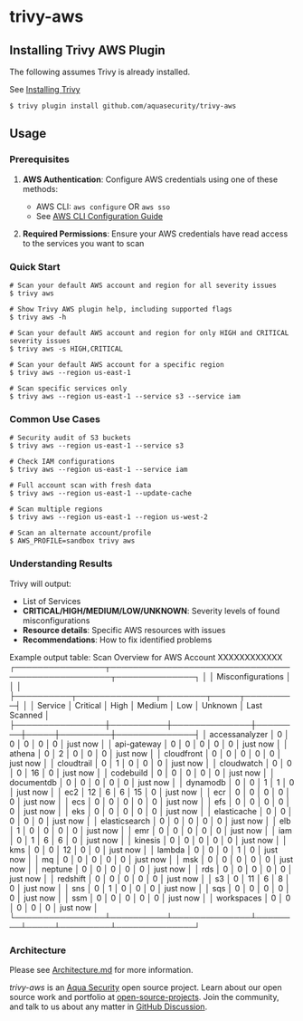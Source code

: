 # trivy-aws

## Installing Trivy AWS Plugin

The following assumes Trivy is already installed.

See [Installing Trivy](https://trivy.dev/latest/getting-started/installation/)

```shell
$ trivy plugin install github.com/aquasecurity/trivy-aws
```

## Usage

### Prerequisites

1. **AWS Authentication**: Configure AWS credentials using one of these methods:
   - AWS CLI: `aws configure` OR  `aws sso`
   - See [AWS CLI Configuration Guide](https://docs.aws.amazon.com/cli/latest/userguide/cli-chap-configure.html)

2. **Required Permissions**: Ensure your AWS credentials have read access to the services you want to scan

### Quick Start

```shell
# Scan your default AWS account and region for all severity issues
$ trivy aws

# Show Trivy AWS plugin help, including supported flags
$ trivy aws -h

# Scan your default AWS account and region for only HIGH and CRITICAL severity issues
$ trivy aws -s HIGH,CRITICAL

# Scan your default AWS account for a specific region
$ trivy aws --region us-east-1

# Scan specific services only
$ trivy aws --region us-east-1 --service s3 --service iam
```

### Common Use Cases

```shell
# Security audit of S3 buckets
$ trivy aws --region us-east-1 --service s3

# Check IAM configurations
$ trivy aws --region us-east-1 --service iam

# Full account scan with fresh data
$ trivy aws --region us-east-1 --update-cache

# Scan multiple regions
$ trivy aws --region us-east-1 --region us-west-2

# Scan an alternate account/profile
$ AWS_PROFILE=sandbox trivy aws
```

### Understanding Results

Trivy will output:

- List of Services
- **CRITICAL/HIGH/MEDIUM/LOW/UNKNOWN**: Severity levels of found misconfigurations
- **Resource details**: Specific AWS resources with issues
- **Recommendations**: How to fix identified problems

Example output table:
Scan Overview for AWS Account XXXXXXXXXXXX
┌────────────────┬──────────────────────────────────────────────────┬──────────────┐
│                │                Misconfigurations                 │              │
│                ├──────────┬──────────────┬────────┬─────┬─────────┤              │
│ Service        │ Critical │     High     │ Medium │ Low │ Unknown │ Last Scanned │
├────────────────┼──────────┼──────────────┼────────┼─────┼─────────┼──────────────┤
│ accessanalyzer │        0 │            0 │      0 │   0 │       0 │ just now     │
│ api-gateway    │        0 │            0 │      0 │   0 │       0 │ just now     │
│ athena         │        0 │            2 │      0 │   0 │       0 │ just now     │
│ cloudfront     │        0 │            0 │      0 │   0 │       0 │ just now     │
│ cloudtrail     │        0 │            1 │      0 │   0 │       0 │ just now     │
│ cloudwatch     │        0 │            0 │      0 │  16 │       0 │ just now     │
│ codebuild      │        0 │            0 │      0 │   0 │       0 │ just now     │
│ documentdb     │        0 │            0 │      0 │   0 │       0 │ just now     │
│ dynamodb       │        0 │            0 │      1 │   1 │       0 │ just now     │
│ ec2            │       12 │            6 │      6 │  15 │       0 │ just now     │
│ ecr            │        0 │            0 │      0 │   0 │       0 │ just now     │
│ ecs            │        0 │            0 │      0 │   0 │       0 │ just now     │
│ efs            │        0 │            0 │      0 │   0 │       0 │ just now     │
│ eks            │        0 │            0 │      0 │   0 │       0 │ just now     │
│ elasticache    │        0 │            0 │      0 │   0 │       0 │ just now     │
│ elasticsearch  │        0 │            0 │      0 │   0 │       0 │ just now     │
│ elb            │        1 │            0 │      0 │   0 │       0 │ just now     │
│ emr            │        0 │            0 │      0 │   0 │       0 │ just now     │
│ iam            │        0 │            1 │      6 │   6 │       0 │ just now     │
│ kinesis        │        0 │            0 │      0 │   0 │       0 │ just now     │
│ kms            │        0 │            0 │     12 │   0 │       0 │ just now     │
│ lambda         │        0 │            0 │      0 │   1 │       0 │ just now     │
│ mq             │        0 │            0 │      0 │   0 │       0 │ just now     │
│ msk            │        0 │            0 │      0 │   0 │       0 │ just now     │
│ neptune        │        0 │            0 │      0 │   0 │       0 │ just now     │
│ rds            │        0 │            0 │      0 │   0 │       0 │ just now     │
│ redshift       │        0 │            0 │      0 │   0 │       0 │ just now     │
│ s3             │        0 │           11 │      6 │   8 │       0 │ just now     │
│ sns            │        0 │            1 │      0 │   0 │       0 │ just now     │
│ sqs            │        0 │            0 │      0 │   0 │       0 │ just now     │
│ ssm            │        0 │            0 │      0 │   0 │       0 │ just now     │
│ workspaces     │        0 │            0 │      0 │   0 │       0 │ just now     │
└────────────────┴──────────┴──────────────┴────────┴─────┴─────────┴──────────────┘

### Architecture

Please see [Architecture.md](Architecture.md) for more information.

_trivy-aws_ is an [Aqua Security](https://aquasec.com) open source project.
Learn about our open source work and portfolio at [open-source-projects](https://www.aquasec.com/products/open-source-projects/).
Join the community, and talk to us about any matter in [GitHub Discussion](https://github.com/aquasecurity/trivy/discussions).
